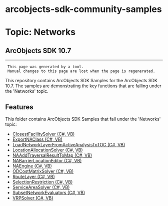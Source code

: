 # arcobjects-sdk-community-samples 
# Topic: Networks
## ArcObjects SDK 10.7  

----------
     This page was generated by a tool.
     Manual changes to this page are lost when the page is regenerated.

This repository contains ArcObjects SDK Samples for the ArcObjects SDK 10.7.  The samples are demonstrating the key functions that are falling under the 'Networks' topic.  


## Features

This folder contains ArcObjects SDK Samples that fall under the 'Networks' topic:

* [ClosestFacilitySolver (C#, VB)](../../../../tree/master/Net/Networks/ClosestFacilitySolver)  
* [ExportNAClass (C#, VB)](../../../../tree/master/Net/Networks/ExportNAClass)  
* [LoadNetworkLayerFromActiveAnalysisToTOC (C#, VB)](../../../../tree/master/Net/Networks/LoadNetworkLayerFromActiveAnalysisToTOC)  
* [LocationAllocationSolver (C#, VB)](../../../../tree/master/Net/Networks/LocationAllocationSolver)  
* [NAAddTraversalResultToMap (C#, VB)](../../../../tree/master/Net/Networks/NAAddTraversalResultToMap)  
* [NABarrierLocationEditor (C#, VB)](../../../../tree/master/Net/Networks/NABarrierLocationEditor)  
* [NAEngine (C#, VB)](../../../../tree/master/Net/Networks/NAEngine)  
* [ODCostMatrixSolver (C#, VB)](../../../../tree/master/Net/Networks/ODCostMatrixSolver)  
* [RouteLayer (C#, VB)](../../../../tree/master/Net/Networks/RouteLayer)  
* [SelectionRestriction (C#, VB)](../../../../tree/master/Net/Networks/SelectionRestriction)  
* [ServiceAreaSolver (C#, VB)](../../../../tree/master/Net/Networks/ServiceAreaSolver)  
* [SubsetNetworkEvaluators (C#, VB)](../../../../tree/master/Net/Networks/SubsetNetworkEvaluators)  
* [VRPSolver (C#, VB)](../../../../tree/master/Net/Networks/VRPSolver)  


